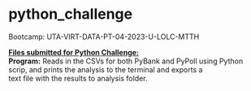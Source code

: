 # python_challenge
Bootcamp: UTA-VIRT-DATA-PT-04-2023-U-LOLC-MTTH

<ins><b>Files submitted for Python Challenge:</b></ins><br>
<b>Program:</b> Reads in the CSVs for both PyBank and PyPoll using Python<br>
scrip, and prints the analysis to the terminal and exports a<br>
text file with the results to analysis folder.<br>
